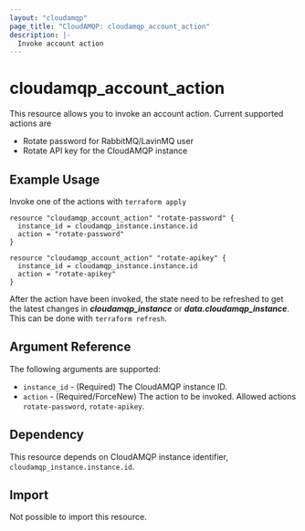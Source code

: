 ```yaml
---
layout: "cloudamqp"
page_title: "CloudAMQP: cloudamqp_account_action"
description: |-
  Invoke account action
---
```


# cloudamqp_account_action

This resource allows you to invoke an account action. Current supported actions are

* Rotate password for RabbitMQ/LavinMQ user
* Rotate API key for the CloudAMQP instance

## Example Usage

Invoke one of the actions with `terraform apply`

```hcl
resource "cloudamqp_account_action" "rotate-password" {
  instance_id = cloudamqp_instance.instance.id
  action = "rotate-password"
} 
```

```hcl
resource "cloudamqp_account_action" "rotate-apikey" {
  instance_id = cloudamqp_instance.instance.id
  action = "rotate-apikey"
} 
```

After the action have been invoked, the state need to be refreshed to get the latest changes in ***cloudamqp_instance*** or ***data.cloudamqp_instance***. This can be done with `terraform refresh`.

## Argument Reference

The following arguments are supported:

* `instance_id`         - (Required) The CloudAMQP instance ID.
* `action`              - (Required/ForceNew) The action to be invoked. Allowed actions `rotate-password`, `rotate-apikey`.

## Dependency

This resource depends on CloudAMQP instance identifier, `cloudamqp_instance.instance.id`.

## Import

Not possible to import this resource.

